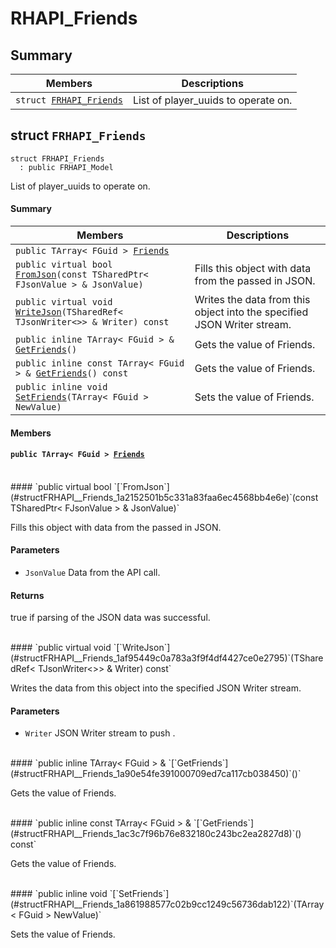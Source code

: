 # RHAPI_Friends <a id="group__RHAPI__Friends"></a>

## Summary

 Members                        | Descriptions                                
--------------------------------|---------------------------------------------
`struct `[`FRHAPI_Friends`](#structFRHAPI__Friends) | List of player_uuids to operate on.

## struct `FRHAPI_Friends` <a id="structFRHAPI__Friends"></a>

```
struct FRHAPI_Friends
  : public FRHAPI_Model
```

List of player_uuids to operate on.

#### Summary

 Members                        | Descriptions                                
--------------------------------|---------------------------------------------
`public TArray< FGuid > `[`Friends`](#structFRHAPI__Friends_1ac8e4a2e4be8a82c1c69c0e756eb0b874) | 
`public virtual bool `[`FromJson`](#structFRHAPI__Friends_1a2152501b5c331a83faa6ec4568bb4e6e)`(const TSharedPtr< FJsonValue > & JsonValue)` | Fills this object with data from the passed in JSON.
`public virtual void `[`WriteJson`](#structFRHAPI__Friends_1af95449c0a783a3f9f4df4427ce0e2795)`(TSharedRef< TJsonWriter<>> & Writer) const` | Writes the data from this object into the specified JSON Writer stream.
`public inline TArray< FGuid > & `[`GetFriends`](#structFRHAPI__Friends_1a90e54fe391000709ed7ca117cb038450)`()` | Gets the value of Friends.
`public inline const TArray< FGuid > & `[`GetFriends`](#structFRHAPI__Friends_1ac3c7f96b76e832180c243bc2ea2827d8)`() const` | Gets the value of Friends.
`public inline void `[`SetFriends`](#structFRHAPI__Friends_1a861988577c02b9cc1249c56736dab122)`(TArray< FGuid > NewValue)` | Sets the value of Friends.

#### Members

#### `public TArray< FGuid > `[`Friends`](#structFRHAPI__Friends_1ac8e4a2e4be8a82c1c69c0e756eb0b874) <a id="structFRHAPI__Friends_1ac8e4a2e4be8a82c1c69c0e756eb0b874"></a>

<br>
#### `public virtual bool `[`FromJson`](#structFRHAPI__Friends_1a2152501b5c331a83faa6ec4568bb4e6e)`(const TSharedPtr< FJsonValue > & JsonValue)` <a id="structFRHAPI__Friends_1a2152501b5c331a83faa6ec4568bb4e6e"></a>

Fills this object with data from the passed in JSON.

#### Parameters
* `JsonValue` Data from the API call.

#### Returns
true if parsing of the JSON data was successful.

<br>
#### `public virtual void `[`WriteJson`](#structFRHAPI__Friends_1af95449c0a783a3f9f4df4427ce0e2795)`(TSharedRef< TJsonWriter<>> & Writer) const` <a id="structFRHAPI__Friends_1af95449c0a783a3f9f4df4427ce0e2795"></a>

Writes the data from this object into the specified JSON Writer stream.

#### Parameters
* `Writer` JSON Writer stream to push .

<br>
#### `public inline TArray< FGuid > & `[`GetFriends`](#structFRHAPI__Friends_1a90e54fe391000709ed7ca117cb038450)`()` <a id="structFRHAPI__Friends_1a90e54fe391000709ed7ca117cb038450"></a>

Gets the value of Friends.

<br>
#### `public inline const TArray< FGuid > & `[`GetFriends`](#structFRHAPI__Friends_1ac3c7f96b76e832180c243bc2ea2827d8)`() const` <a id="structFRHAPI__Friends_1ac3c7f96b76e832180c243bc2ea2827d8"></a>

Gets the value of Friends.

<br>
#### `public inline void `[`SetFriends`](#structFRHAPI__Friends_1a861988577c02b9cc1249c56736dab122)`(TArray< FGuid > NewValue)` <a id="structFRHAPI__Friends_1a861988577c02b9cc1249c56736dab122"></a>

Sets the value of Friends.

<br>

